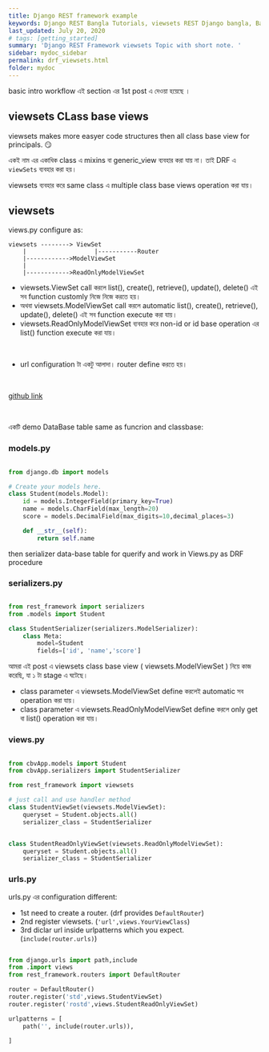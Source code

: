 ```yaml
---
title: Django REST framework example
keywords: Django REST Bangla Tutorials, viewsets REST Django bangla, Bangla Python, Blog Bangla, Monad wizard
last_updated: July 20, 2020
# tags: [getting_started]
summary: 'Django REST Framework viewsets Topic with short note. '
sidebar: mydoc_sidebar
permalink: drf_viewsets.html
folder: mydoc
---
```


basic intro workflow এই section এর 1st post এ দেওয়া হয়েছে ।

## viewsets CLass base views

viewsets makes more easyer code structures then all class base view for principals. 😏

একই নাম এর একাধিক class এ mixins বা generic_view ব্যবহার করা যায় না। তাই DRF এ `viewSets` ব্যবহার করা হয়।

viewsets ব্যবহার করে same class এ multiple class base views operation করা যায়।

## viewsets

views.py configure as:

    viewsets --------> ViewSet
        |                   |-----------Router
        |------------>ModelViewSet
        |
        |------------>ReadOnlyModelViewSet

-   viewsets.ViewSet call করলে list(), create(), retrieve(), update(), delete() এই সব function customly নিজে নিজে করতে হয়।
-   অথবা viewsets.ModelViewSet call করলে automatic list(), create(), retrieve(), update(), delete() এই সব function execute করা যায়।
-   viewsets.ReadOnlyModelViewSet ব্যবহার করে non-id or id base operation এর list() function execute করা যায়।

<br>

-   url configuration টা একটু আলাদা। router define করতে হয়।

<br>

[github link](https://github.com/MonadWizard/Django_rest-framework_Views_DEMO/tree/0.5_view_sets)

<br>

একটি demo DataBase table same as funcrion and classbase:

### models.py

```python

from django.db import models

# Create your models here.
class Student(models.Model):
    id = models.IntegerField(primary_key=True)
    name = models.CharField(max_length=20)
    score = models.DecimalField(max_digits=10,decimal_places=3)

    def __str__(self):
        return self.name

```

then serializer data-base table for querify and work in Views.py as DRF procedure

### serializers.py

```python

from rest_framework import serializers
from .models import Student

class StudentSerializer(serializers.ModelSerializer):
    class Meta:
        model=Student
        fields=['id', 'name','score']

```

আমরা এই post এ viewsets class base view ( viewsets.ModelViewSet ) নিয়ে কাজ করেছি, যা ১ টা stage এ ঘটেছে।

-   class parameter এ viewsets.ModelViewSet define করলেই automatic সব operation করা যায়।
-   class parameter এ viewsets.ReadOnlyModelViewSet define করলে only get বা list() operation করা যায়।

### views.py

```python

from cbvApp.models import Student
from cbvApp.serializers import StudentSerializer

from rest_framework import viewsets

# just call and use handler method
class StudentViewSet(viewsets.ModelViewSet):
    queryset = Student.objects.all()
    serializer_class = StudentSerializer


class StudentReadOnlyViewSet(viewsets.ReadOnlyModelViewSet):
    queryset = Student.objects.all()
    serializer_class = StudentSerializer

```

### urls.py

urls.py এর configuration different:

-   1st need to create a router. (drf provides `DefaultRouter`)
-   2nd register viewsets. (`'url',views.YourViewClass`)
-   3rd diclar url inside urlpatterns which you expect. (`include(router.urls)`)

```python

from django.urls import path,include
from .import views
from rest_framework.routers import DefaultRouter

router = DefaultRouter()
router.register('std',views.StudentViewSet)
router.register('rostd',views.StudentReadOnlyViewSet)

urlpatterns = [
    path('', include(router.urls)),

]

```
